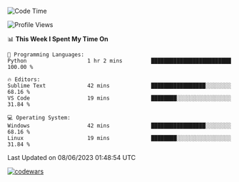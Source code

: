 <!--START_SECTION:waka-->
![Code Time](http://img.shields.io/badge/Code%20Time-185%20hrs%2052%20mins-blue)

![Profile Views](http://img.shields.io/badge/Profile%20Views-166-blue)

📊 **This Week I Spent My Time On** 

```text
💬 Programming Languages: 
Python                   1 hr 2 mins         █████████████████████████   100.00 % 

🔥 Editors: 
Sublime Text             42 mins             █████████████████░░░░░░░░   68.16 % 
VS Code                  19 mins             ████████░░░░░░░░░░░░░░░░░   31.84 % 

💻 Operating System: 
Windows                  42 mins             █████████████████░░░░░░░░   68.16 % 
Linux                    19 mins             ████████░░░░░░░░░░░░░░░░░   31.84 % 
```


 Last Updated on 08/06/2023 01:48:54 UTC
<!--END_SECTION:waka-->
[![codewars](https://www.codewars.com/users/Delitel/badges/large)](https://www.codewars.com/users/Delitel)   
